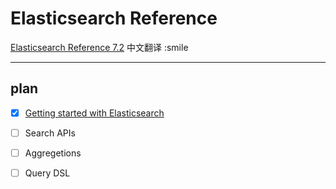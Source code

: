 # Elasticsearch Reference
[Elasticsearch Reference 7.2](https://www.elastic.co/guide/en/elasticsearch/reference/current/index.html) 中文翻译 :smile

---
## plan

- [x] [Getting started with Elasticsearch](./ch1-getting_started.md)
- [ ] Search APIs
- [ ] Aggregetions
- [ ] Query DSL

